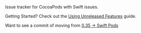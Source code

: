 Issue tracker for CocoaPods with Swift issues.

Getting Started? Check out the [Using Unreleased Features](http://guides.cocoapods.org/using/unreleased-features) guide.

Want to see a commit of moving from [0.35 -> Swift Pods](https://github.com/artsy/eidolon/commit/10c2da09e3a0b34183a2fcd2b9e0328542c354f9)
